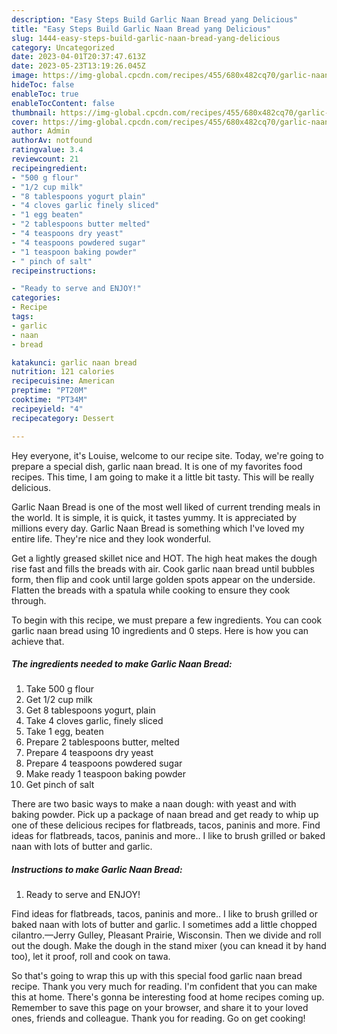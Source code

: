 ```yaml
---
description: "Easy Steps Build Garlic Naan Bread yang Delicious"
title: "Easy Steps Build Garlic Naan Bread yang Delicious"
slug: 1444-easy-steps-build-garlic-naan-bread-yang-delicious
category: Uncategorized
date: 2023-04-01T20:37:47.613Z
date: 2023-05-23T13:19:26.045Z
image: https://img-global.cpcdn.com/recipes/455/680x482cq70/garlic-naan-bread-recipe-main-photo.jpg
hideToc: false
enableToc: true
enableTocContent: false
thumbnail: https://img-global.cpcdn.com/recipes/455/680x482cq70/garlic-naan-bread-recipe-main-photo.jpg
cover: https://img-global.cpcdn.com/recipes/455/680x482cq70/garlic-naan-bread-recipe-main-photo.jpg
author: Admin
authorAv: notfound
ratingvalue: 3.4
reviewcount: 21
recipeingredient:
- "500 g flour"
- "1/2 cup milk"
- "8 tablespoons yogurt plain"
- "4 cloves garlic finely sliced"
- "1 egg beaten"
- "2 tablespoons butter melted"
- "4 teaspoons dry yeast"
- "4 teaspoons powdered sugar"
- "1 teaspoon baking powder"
- " pinch of salt"
recipeinstructions:

- "Ready to serve and ENJOY!"
categories:
- Recipe
tags:
- garlic
- naan
- bread

katakunci: garlic naan bread 
nutrition: 121 calories
recipecuisine: American
preptime: "PT20M"
cooktime: "PT34M"
recipeyield: "4"
recipecategory: Dessert

---
```



Hey everyone, it's Louise, welcome to our recipe site. Today, we're going to prepare a special dish, garlic naan bread. It is one of my favorites food recipes. This time, I am going to make it a little bit tasty. This will be really delicious.

Garlic Naan Bread is one of the most well liked of current trending meals in the world. It is simple, it is quick, it tastes yummy. It is appreciated by millions every day. Garlic Naan Bread is something which I've loved my entire life. They're nice and they look wonderful.

Get a lightly greased skillet nice and HOT. The high heat makes the dough rise fast and fills the breads with air. Cook garlic naan bread until bubbles form, then flip and cook until large golden spots appear on the underside. Flatten the breads with a spatula while cooking to ensure they cook through.


To begin with this recipe, we must prepare a few ingredients. You can cook garlic naan bread using 10 ingredients and 0 steps. Here is how you can achieve that.

<!--inarticleads1-->

##### The ingredients needed to make Garlic Naan Bread:

1. Take 500 g flour
1. Get 1/2 cup milk
1. Get 8 tablespoons yogurt, plain
1. Take 4 cloves garlic, finely sliced
1. Take 1 egg, beaten
1. Prepare 2 tablespoons butter, melted
1. Prepare 4 teaspoons dry yeast
1. Prepare 4 teaspoons powdered sugar
1. Make ready 1 teaspoon baking powder
1. Get  pinch of salt


There are two basic ways to make a naan dough: with yeast and with baking powder. Pick up a package of naan bread and get ready to whip up one of these delicious recipes for flatbreads, tacos, paninis and more. Find ideas for flatbreads, tacos, paninis and more.. I like to brush grilled or baked naan with lots of butter and garlic. 

<!--inarticleads2-->

##### Instructions to make Garlic Naan Bread:


1. Ready to serve and ENJOY!

Find ideas for flatbreads, tacos, paninis and more.. I like to brush grilled or baked naan with lots of butter and garlic. I sometimes add a little chopped cilantro.—Jerry Gulley, Pleasant Prairie, Wisconsin. Then we divide and roll out the dough. Make the dough in the stand mixer (you can knead it by hand too), let it proof, roll and cook on tawa. 

So that's going to wrap this up with this special food garlic naan bread recipe. Thank you very much for reading. I'm confident that you can make this at home. There's gonna be interesting food at home recipes coming up. Remember to save this page on your browser, and share it to your loved ones, friends and colleague. Thank you for reading. Go on get cooking!
